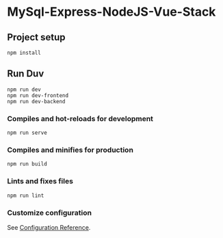 # MySql-Express-NodeJS-Vue-Stack

## Project setup
```
npm install
```

## Run Duv
```
npm run dev
npm run dev-frontend
npm run dev-backend
```

### Compiles and hot-reloads for development
```
npm run serve
```

### Compiles and minifies for production
```
npm run build
```

### Lints and fixes files
```
npm run lint
```

### Customize configuration
See [Configuration Reference](https://cli.vuejs.org/config/).
